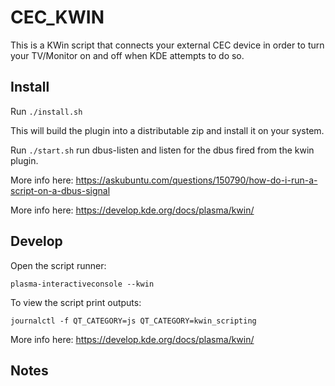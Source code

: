 # CEC_KWIN

This is a KWin script that connects your external CEC device in order to turn your TV/Monitor on and off when KDE attempts to do so.

## Install

Run ```./install.sh```

This will build the plugin into a distributable zip and install it on your system.


Run ```./start.sh``` run dbus-listen and listen for the dbus fired from the kwin plugin.

More info here: https://askubuntu.com/questions/150790/how-do-i-run-a-script-on-a-dbus-signal

More info here: https://develop.kde.org/docs/plasma/kwin/

## Develop

Open the script runner:

```plasma-interactiveconsole --kwin```

To view the script print outputs:

```journalctl -f QT_CATEGORY=js QT_CATEGORY=kwin_scripting```


More info here: https://develop.kde.org/docs/plasma/kwin/

## Notes